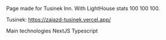 Page made for Tusinek Inn. 
With LightHouse stats 100 100 100.

Tusinek: https://zajazd-tusinek.vercel.app/ 

Main technologies NextJS Typescript
